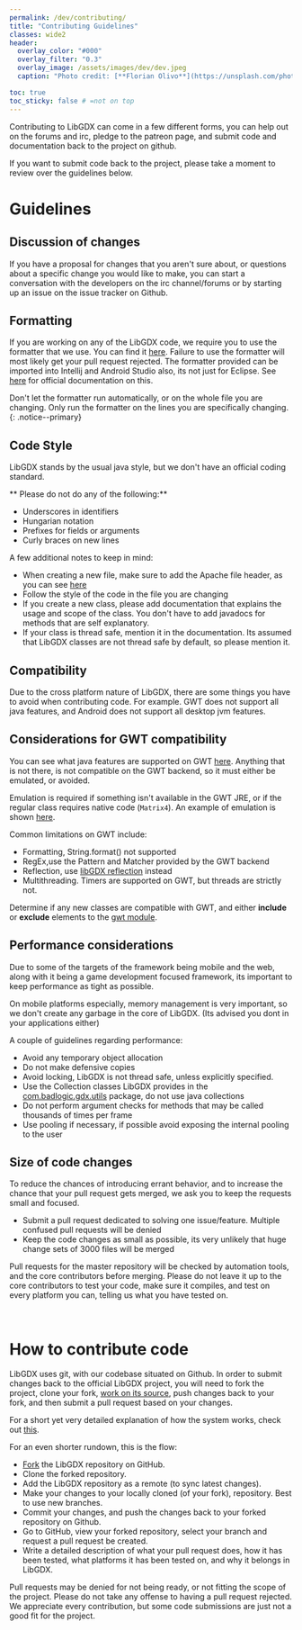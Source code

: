 ```yaml
---
permalink: /dev/contributing/
title: "Contributing Guidelines"
classes: wide2
header:
  overlay_color: "#000"
  overlay_filter: "0.3"
  overlay_image: /assets/images/dev/dev.jpeg
  caption: "Photo credit: [**Florian Olivo**](https://unsplash.com/photos/Ek9Znm8lQ1U)"

toc: true
toc_sticky: false # =not on top
---
```


Contributing to LibGDX can come in a few different forms, you can help out on the forums and irc, pledge to the patreon page, and submit code and documentation back to the project on github.

If you want to submit code back to the project, please take a moment to review over the guidelines below.

# Guidelines
## Discussion of changes
If you have a proposal for changes that you aren't sure about, or questions about a specific change you would like to make, you can start a conversation with the developers on the irc channel/forums or by starting up an issue on the issue tracker on Github.

## Formatting
If you are working on any of the LibGDX code, we require you to use the formatter that we use. You can find it [here](https://github.com/libgdx/libgdx/blob/master/eclipse-formatter.xml). Failure to use the formatter will most likely get your pull request rejected. The formatter provided can be imported into Intellij and Android Studio also, its not just for Eclipse. See [here](https://blog.jetbrains.com/idea/2014/01/intellij-idea-13-importing-code-formatter-settings-from-eclipse/) for official documentation on this.

Don't let the formatter run automatically, or on the whole file you are changing. Only run the formatter on the lines you are specifically changing.
{: .notice--primary}

## Code Style
LibGDX stands by the usual java style, but we don't have an official coding standard.

** Please do not do any of the following:**
- Underscores in identifiers
- Hungarian notation
- Prefixes for fields or arguments
- Curly braces on new lines

A few additional notes to keep in mind:

- When creating a new file, make sure to add the Apache file header, as you can see [here](https://github.com/libgdx/libgdx/blob/master/gdx/src/com/badlogic/gdx/Application.java#L1-L15)
- Follow the style of the code in the file you are changing
- If you create a new class, please add documentation that explains the usage and scope of the class. You don't have to add javadocs for methods that are self explanatory.
- If your class is thread safe, mention it in the documentation. Its assumed that LibGDX classes are not thread safe by default, so please mention it.

## Compatibility
Due to the cross platform nature of LibGDX, there are some things you have to avoid when contributing code. For example. GWT does not support all java features, and Android does not support all desktop jvm features.

## Considerations for GWT compatibility
You can see what java features are supported on GWT [here](http://www.gwtproject.org/doc/latest/RefJreEmulation.html). Anything that is not there, is not compatible on the GWT backend, so it must either be emulated, or avoided.

Emulation is required if something isn't available in the GWT JRE, or if the regular class requires native code (`Matrix4`). An example of emulation is shown [here](https://github.com/libgdx/libgdx/blob/master/backends/gdx-backends-gwt/src/com/badlogic/gdx/backends/gwt/emu/com/badlogic/gdx/math/Matrix4.java).

Common limitations on GWT include:
- Formatting, String.format() not supported
- RegEx,use the Pattern and Matcher provided by the GWT backend
- Reflection, use [libGDX reflection](https://github.com/libgdx/libgdx/wiki/Reflection) instead
- Multithreading. Timers are supported on GWT, but threads are strictly not.

Determine if any new classes are compatible with GWT, and either **include** or **exclude** elements to the [gwt module](https://github.com/libgdx/libgdx/blob/master/gdx/res/com/badlogic/gdx.gwt.xml).

## Performance considerations
Due to some of the targets of the framework being mobile and the web, along with it being a game development focused framework, its important to keep performance as tight as possible.

On mobile platforms especially, memory management is very important, so we don't create any garbage in the core of LibGDX. (Its advised you dont in your applications either)

A couple of guidelines regarding performance:
- Avoid any temporary object allocation
- Do not make defensive copies
- Avoid locking, LibGDX is not thread safe, unless explicitly specified.
- Use the Collection classes LibGDX provides in the [com.badlogic.gdx.utils](https://github.com/libgdx/libgdx/tree/master/gdx/src/com/badlogic/gdx/utils) package, do not use java collections
- Do not perform argument checks for methods that may be called thousands of times per frame
- Use pooling if necessary, if possible avoid exposing the internal pooling to the user

## Size of code changes
To reduce the chances of introducing errant behavior, and to increase the chance that your pull request gets merged, we ask you to keep the requests small and focused.

- Submit a pull request dedicated to solving one issue/feature. Multiple confused pull requests will be denied
- Keep the code changes as small as possible, its very unlikely that huge change sets of 3000 files will be merged

Pull requests for the master repository will be checked by automation tools, and the core contributors before merging. Please do not leave it up to the core contributors to test your code, make sure it compiles, and test on every platform you can, telling us what you have tested on.

<br/>

# How to contribute code
LibGDX uses git, with our codebase situated on Github. In order to submit changes back to the official LibGDX project, you will need to fork the project, clone your fork, [work on its source](/dev/from_source/), push changes back to your fork, and then submit a pull request based on your changes.

For a short yet very detailed explanation of how the system works, check out [this](https://git-scm.com/book/en/v2/Distributed-Git-Contributing-to-a-Project#Forked-Public-Project).

For an even shorter rundown, this is the flow:
- [Fork](https://docs.github.com/en/github/getting-started-with-github/fork-a-repo) the LibGDX repository on GitHub.
- Clone the forked repository.
- Add the LibGDX repository as a remote (to sync latest changes).
- Make your changes to your locally cloned (of your fork), repository. Best to use new branches.
- Commit your changes, and push the changes back to your forked repository on Github.
- Go to GitHub, view your forked repository, select your branch and request a pull request be created.
- Write a detailed description of what your pull request does, how it has been tested, what platforms it has been tested on, and why it belongs in LibGDX.

Pull requests may be denied for not being ready, or not fitting the scope of the project. Please do not take any offense to having a pull request rejected. We appreciate every contribution, but some code submissions are just not a good fit for the project.
